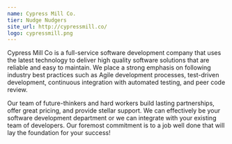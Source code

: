 ```yaml
---
name: Cypress Mill Co.
tier: Nudge Nudgers
site_url: http://cypressmill.co/
logo: cypressmill.png
---
```


Cypress Mill Co is a full-service software development company that uses the latest technology to deliver high quality software solutions that are reliable and easy to maintain.
We place a strong emphasis on following industry best practices such as Agile development processes, test-driven development, continuous integration with automated testing, and peer code review.

Our team of future-thinkers and hard workers build lasting partnerships, offer great pricing, and provide stellar support.
We can effectively be your software development department or we can integrate with your existing team of developers.
Our foremost commitment is to a job well done that will lay the foundation for your success!
